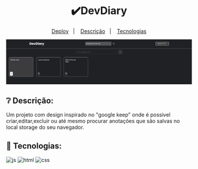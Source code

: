 <h1 align="center">✔️DevDiary</h1>

<p align="center">
  <a href="https://dev-diary-zeta.vercel.app/">Deploy</a>&nbsp;&nbsp;&nbsp;|&nbsp;&nbsp;&nbsp;
  <a href="#-descrição">Descrição</a>&nbsp;&nbsp;&nbsp;|&nbsp;&nbsp;&nbsp;
  <a href="#-tecnologias">Tecnologias</a>
</p>

<img src="./print-projeto.PNG">


## ❔ Descrição:
Um projeto com design inspirado no "google keep" onde é possivel criar,editar,excluir ou até mesmo procurar anotações que são salvas no local storage do seu navegador.

## 🚀 Tecnologias:

<div style="display: inline_block">
  <img alt="js" src="https://img.shields.io/badge/JavaScript-F7DF1E?style=for-the-badge&logo=javascript&logoColor=black" /> 
  <img alt="html" src="https://img.shields.io/badge/HTML5-E34F26?style=for-the-badge&logo=html5&logoColor=white" />
  <img alt="css" src="https://img.shields.io/badge/CSS-1283e0?&style=for-the-badge&logo=css3&logoColor=white" />  
</div>


